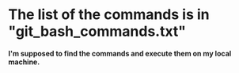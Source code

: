 # The list of the commands is in "git_bash_commands.txt"
__I'm supposed to find the commands and execute them on my local machine.__
